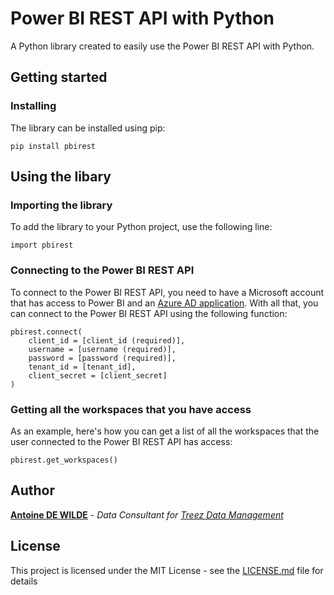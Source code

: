 # Power BI REST API with Python

A Python library created to easily use the Power BI REST API with Python.

## Getting started

### Installing

The library can be installed using pip:

```
pip install pbirest
```

## Using the libary

### Importing the library

To add the library to your Python project, use the following line:

```
import pbirest
```

### Connecting to the Power BI REST API

To connect to the Power BI REST API, you need to have a Microsoft account that has access to Power BI and an [Azure AD application](https://docs.microsoft.com/fr-fr/power-bi/developer/register-app). With all that, you can connect to the Power BI REST API using the following function:

```
pbirest.connect(
    client_id = [client_id (required)],
    username = [username (required)],
    password = [password (required)],
    tenant_id = [tenant_id],
    client_secret = [client_secret]
)
```

### Getting all the workspaces that you have access

As an example, here's how you can get a list of all the workspaces that the user connected to the Power BI REST API has access:

```
pbirest.get_workspaces()
```

## Author

[**Antoine DE WILDE**](https://github.com/AntoineDW) - *Data Consultant for [Treez Data Management](https://www.treez-data.fr/)*

## License

This project is licensed under the MIT License - see the [LICENSE.md](LICENSE.md) file for details